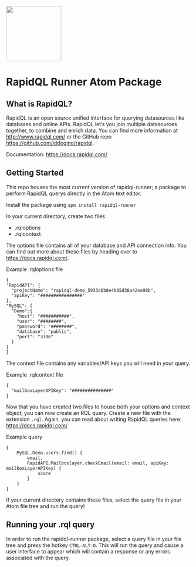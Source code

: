 <img src="https://storage.googleapis.com/rapid-misc-files/rapidQLogo2x.png" width="150">

# RapidQL Runner Atom Package

## What is RapidQL?

RapidQL is an open source unified interface for querying datasources like databases and online APIs. RapidQL let’s you join multiple datasources together, to combine and enrich data. You can find more information at http://www.rapidql.com/ or the GitHub repo https://github.com/iddogino/rapidql.

Documentation: https://docs.rapidql.com/

## Getting Started

This repo houses the most current version of rapidql-runner; a package to perform RapidQL querys directly in the Atom text editor.

Install the package using `apm install rapidql-runner`

In your current directory, create two files

- .rqloptions
- .rqlcontext

The options file contains all of your database and API connection info. You can find out more about these files by heading over to https://docs.rapidql.com/.

Example .rqloptions file
  ```
  {
  "RapidAPI": {
    "projectName": "rapidql-demo_5933abb8e4b05d38a42ea98b",
    "apiKey": "################"
  },
  "MySQL": {
    "Demo":{
      "host": "###########",
      "user": "########",
      "password": "########",
      "database": "public",
      "port": "3306"
    }
  }
}
```

The context file contains any variables/API keys you will need in your query.

Example .rqlcontext file
```
{
  "mailboxLayerAPIKey": "###############"
}
```

Now that you have created two files to house both your options and context object, you can now create an RQL query. Create a new file with the extension `.rql`. Again, you can read about writing RapidQL queries here: https://docs.rapidql.com/.

Example query

```
{
    MySQL.Demo.users.find() {
        email,
        RapidAPI.Mailboxlayer.checkEmail(email: email, apiKey: mailboxLayerAPIKey) {
            score
        }
    }
}
```

If your current directory contains these files, select the query file in your Atom file tree and run the query!

## Running your .rql query

In order to run the rapidql-runner package, select a query file in your file tree and press the hotkey `CTRL-ALT-O`. This will run the query and cause a user interface to appear which will contain a response or any errors associated with the query.
